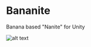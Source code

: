 # Bananite
Banana based "Nanite" for Unity


![alt text](https://github.com/FickleSwimming/Bananite/blob/main/Assets/Materials/Bananas.png?raw=true)
